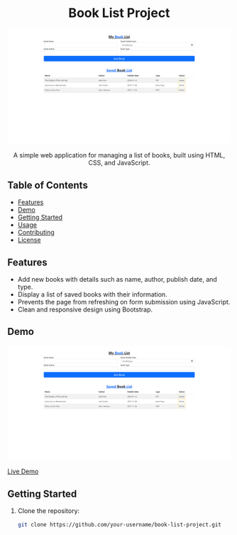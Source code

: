 <h1 align="center">Book List Project</h1>

<p align="center">
  <img src="https://github.com/xoventechdev/BookList/blob/master/screencapture-booklist.png" alt="Project Image">
</p>

<p align="center">
  A simple web application for managing a list of books, built using HTML, CSS, and JavaScript.
</p>

## Table of Contents

- [Features](#features)
- [Demo](#demo)
- [Getting Started](#getting-started)
- [Usage](#usage)
- [Contributing](#contributing)
- [License](#license)

## Features

- Add new books with details such as name, author, publish date, and type.
- Display a list of saved books with their information.
- Prevents the page from refreshing on form submission using JavaScript.
- Clean and responsive design using Bootstrap.

## Demo

![Demo](https://github.com/xoventechdev/BookList/blob/master/screencapture-booklist.png)

[Live Demo](https://github.com/xoventechdev/BookList)

## Getting Started

1. Clone the repository:

   ```bash
   git clone https://github.com/your-username/book-list-project.git
